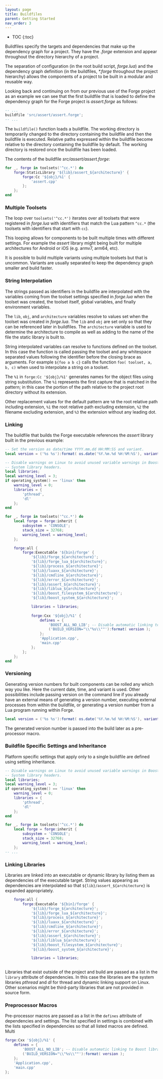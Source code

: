 ```yaml
---
layout: page
title: Buildfiles
parent: Getting Started
nav_order: 3
---
```


- TOC
{:toc}

Buildfiles specify the targets and dependencies that make up the dependency graph for a project.  They have the *.forge* extension and appear throughout the directory hierarchy of a project.

The separation of configuration (in the root build script, *forge.lua*) and the dependency graph definition (in the buildfiles, *\*.forge* throughout the project hierarchy) allows the components of a project to be built in a modular and reusable way.

Looking back and continuing on from our previous use of the Forge project as an example we can see that the first buildfile that is loaded to define the dependency graph for the Forge project is *assert.forge* as follows:

~~~lua
-- ...
buildfile 'src/assert/assert.forge';
-- ...
~~~

The `buildfile()` function loads a buildfile.  The working directory is temporarily changed to the directory containing the buildfile and then the buildfile is executed.  Relative paths expressed within the buildfile become relative to the directory containing the buildfile by default.  The working directory is restored once the buildfile has been loaded.

The contents of the buildfile *src/assert/assert.forge*:

~~~lua
for _, forge in toolsets('^cc.*') do
    forge:StaticLibrary '${lib}/assert_${architecture}' {
        forge:Cc '${obj}/%1' {
            'assert.cpp'
        };
    };
end
~~~

### Multiple Toolsets

The loop over `toolsets('^cc.*')` iterates over all toolsets that were registered in *forge.lua* with identifiers that match the Lua pattern `^cc.*` (the toolsets with identifiers that start with `cc`).

This looping allows for components to be built multiple times with different settings.  For example the *assert* library might being built for multiple architectures for Android or iOS (e.g. armv7, arm64, etc).  

It is possible to build multiple variants using multiple toolsets but that is uncommon.  Variants are usually separated to keep the dependency graph smaller and build faster.

### String Interpolation

The strings passed as identifiers in the buildfile are interpolated with the variables coming from the toolset settings specified in *forge.lua* when the toolset was created, the toolset itself, global variables, and finally environment variables.

The `lib`, `obj`, and `architecture` variables resolve to values set when the toolset was created in *forge.lua*.  The `lib` and `obj` are set only so that they can be referenced later in buildfiles.  The `architecture` variable is used to determine the architecture to compile as well as adding to the name of the file the static library is built to.

String interpolated variables can resolve to functions defined on the toolset.  In this case the function is called passing the toolset and any whitespace separated values following the identifier before the closing brace as arguments.  For example `${foo a b c}` calls the function `foo( toolset, a, b, c)` when used to interpolate a string on a toolset.

The `%1` in `forge:Cc '${obj}/%1'` generates names for the object files using string substitution.  The `%1` represents the first capture that is matched in the pattern; in this case the portion of the path relative to the project root directory without its extension.

Other replacement values for the default pattern are `%0` the root relative path including extension, `%1` the root relative path excluding extension, `%2` the filename excluding extension, and `%3` the extension without any leading dot.

### Linking

The buildfile that builds the Forge executable references the *assert* library built in the previous example:

~~~lua
-- Set the version as date/time YYYY.mm.dd HH:MM:SS and variant.
local version = ('%s %s'):format( os.date('%Y.%m.%d %H:%M:%S'), variant or 'debug' );

-- Disable warnings on Linux to avoid unused variable warnings in Boost
-- System library headers.
local libraries;
local warning_level = 3;
if operating_system() == 'linux' then
    warning_level = 0;
    libraries = { 
        'pthread', 
        'dl' 
    };
end

for _, forge in toolsets('^cc.*') do
    local forge = forge:inherit {
        subsystem = 'CONSOLE'; 
        stack_size = 32768;
        warning_level = warning_level;    
    };

    forge:all {
        forge:Executable '${bin}/forge' {
            '${lib}/forge_${architecture}';
            '${lib}/forge_lua_${architecture}';
            '${lib}/process_${architecture}';
            '${lib}/luaxx_${architecture}';
            '${lib}/cmdline_${architecture}';
            '${lib}/error_${architecture}';
            '${lib}/assert_${architecture}';
            '${lib}/liblua_${architecture}';
            '${lib}/boost_filesystem_${architecture}';
            '${lib}/boost_system_${architecture}';

            libraries = libraries;
            
            forge:Cxx '${obj}/%1' {
                defines = {    
                    'BOOST_ALL_NO_LIB'; -- Disable automatic linking to Boost libraries.
                    ('BUILD_VERSION="\\"%s\\""'):format( version );
                };
                'Application.cpp', 
                'main.cpp'
            };    
        };
    };
end
~~~

### Versioning

Generating version numbers for built components can be rolled any which way you like.  Here the current date, time, and variant is used.  Other possibilities include passing version on the command line if you already have an external means of generating a version number, executing external processes from within the buildfile, or generating a version number from a Lua program running within Forge.

~~~lua
local version = ('%s %s'):format( os.date('%Y.%m.%d %H:%M:%S'), variant or 'debug' );
~~~

The generated version number is passed into the build later as a pre-processor macro.

### Buildfile Specific Settings and Inheritance

Platform specific settings that apply only to a single buildfile are defined using setting inheritance.

~~~lua
-- Disable warnings on Linux to avoid unused variable warnings in Boost
-- System library headers.
local libraries;
local warning_level = 3;
if operating_system() == 'linux' then
    warning_level = 0;
    libraries = { 
        'pthread', 
        'dl' 
    };
end

for _, forge in toolsets('^cc.*') do
    local forge = forge:inherit {
        subsystem = 'CONSOLE'; 
        stack_size = 32768;
        warning_level = warning_level;    
    };
-- ...
~~~

### Linking Libraries

Libraries are linked into an executable or dynamic library by listing them as dependencies of the executable target.  String values appearing as dependencies are interpolated so that `${lib}/assert_${architecture}` is expanded appropriately.

~~~lua
    forge:all {
        forge:Executable '${bin}/forge' {
            '${lib}/forge_${architecture}';
            '${lib}/forge_lua_${architecture}';
            '${lib}/process_${architecture}';
            '${lib}/luaxx_${architecture}';
            '${lib}/cmdline_${architecture}';
            '${lib}/error_${architecture}';
            '${lib}/assert_${architecture}';
            '${lib}/liblua_${architecture}';
            '${lib}/boost_filesystem_${architecture}';
            '${lib}/boost_system_${architecture}';

            libraries = libraries;
            
~~~

Libraries that exist outside of the project and build are passed as a list in the `library` attribute of dependencies.  In this case the libraries are the system libraries *pthread* and *dl* for thread and dynamic linking support on Linux.  Other scenarios might be third-party libraries that are not provided in source form.

### Preprocessor Macros

Pre-processor macros are passed as a list in the `defines` attribute of dependencies and settings.  The list specified in settings is combined with the lists specified in dependencies so that all listed macros are defined.  Multi

~~~lua
forge:Cxx '${obj}/%1' {
    defines = {    
        'BOOST_ALL_NO_LIB'; -- Disable automatic linking to Boost libraries.
        ('BUILD_VERSION="\\"%s\\""'):format( version );
    };
    'Application.cpp', 
    'main.cpp'
};    
~~~
